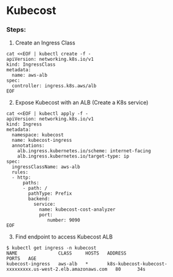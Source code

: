 # Kubecost
### Steps:
1. Create an Ingress Class
```commandline
cat <<EOF | kubectl create -f -
apiVersion: networking.k8s.io/v1
kind: IngressClass 
metadata:
  name: aws-alb
spec:
  controller: ingress.k8s.aws/alb  
EOF

```

2. Expose Kubecost with an ALB (Create a K8s service)
```commandline
cat <<EOF | kubectl apply -f -
apiVersion: networking.k8s.io/v1
kind: Ingress
metadata:
  namespace: kubecost
  name: kubecost-ingress
  annotations:
    alb.ingress.kubernetes.io/scheme: internet-facing 
    alb.ingress.kubernetes.io/target-type: ip 
spec:
  ingressClassName: aws-alb 
  rules:
  - http:
      paths:
      - path: /
        pathType: Prefix
        backend:
          service:
            name: kubecost-cost-analyzer 
            port:
               number: 9090
EOF
```
3. Find endpoint to access Kubecost ALB
```commandline
$ kubectl get ingress -n kubecost
NAME               CLASS     HOSTS   ADDRESS                                                                  PORTS   AGE
kubecost-ingress   aws-alb   *       k8s-kubecost-kubecost-xxxxxxxxx.us-west-2.elb.amazonaws.com   80      34s
```